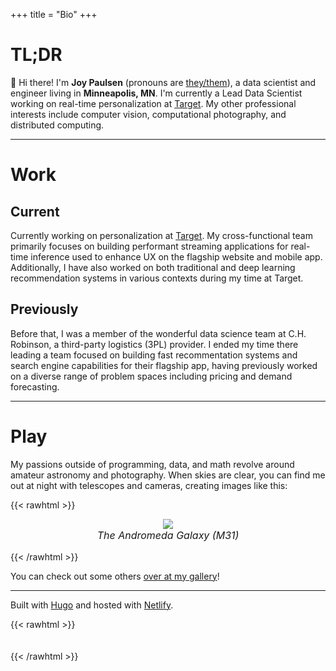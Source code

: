 +++
title = "Bio"
+++

# TL;DR

👋 Hi there! I'm **Joy Paulsen** (pronouns are [they/them](https://pronoun.is/they/)), a data scientist and engineer living in **Minneapolis, MN**. I'm currently a Lead Data Scientist working on real-time personalization at [Target](https://tech.target.com/). My other professional interests include computer vision, computational photography, and distributed computing.

---

# Work

## Current

Currently working on personalization at [Target](https://tech.target.com/). My cross-functional team primarily focuses on building performant streaming applications for real-time inference used to enhance UX on the flagship website and mobile app. Additionally, I have also worked on both traditional and deep learning recommendation systems in various contexts during my time at Target.

## Previously

Before that, I was a member of the wonderful data science team at C.H. Robinson, a third-party logistics (3PL) provider.  I ended my time there leading a team focused on building fast recommentation systems and search engine capabilities for their flagship app, having previously worked on a diverse range of problem spaces including pricing and demand forecasting.


---


# Play

My passions outside of programming, data, and math revolve around amateur astronomy and photography. When skies are clear, you can find me out at night with telescopes and cameras, creating images like this:

{{< rawhtml >}}
<!-- <figure style="margin-bottom: 1rem; display: flex; flex-direction: column; align-items: center;">
  <img src="/images/north_america_nebula.jpg" style="max-width: 350px">
  <figcaption style="text-align: center; font-style: italic; font-size: medium;">The "North America" Nebula (IC 1805)</figcaption>
</figure> -->

<figure style="margin-bottom: 1rem; display: flex; flex-direction: column; align-items: center;">
  <img src="/images/andromeda.jpg" style="max-width: 350px">
  <figcaption style="text-align: center; font-style: italic; font-size: medium;">The Andromeda Galaxy (M31)</figcaption>
</figure>
{{< /rawhtml >}}

You can check out some others [over at my gallery](https://www.starlitjoy.com/)!

---

Built with [Hugo](https://gohugo.io/) and hosted with [Netlify](https://www.netlify.com/).


{{< rawhtml >}}
<br />
<br />
<br />
{{< /rawhtml >}}

